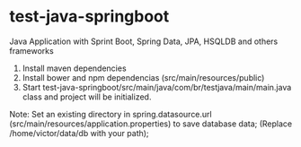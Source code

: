 # test-java-springboot
Java Application with Sprint Boot, Spring Data, JPA, HSQLDB and others frameworks


1. Install maven dependencies
2. Install bower and npm dependencias (src/main/resources/public)
3. Start test-java-springboot/src/main/java/com/br/testjava/main/main.java class and project will be initialized.

Note: Set an existing directory in spring.datasource.url (src/main/resources/application.properties) to save database data; (Replace /home/victor/data/db with your path);

